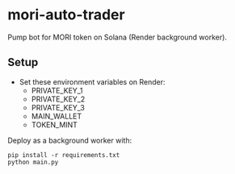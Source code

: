 # mori-auto-trader

Pump bot for MORI token on Solana (Render background worker).

## Setup

- Set these environment variables on Render:
  - PRIVATE_KEY_1
  - PRIVATE_KEY_2
  - PRIVATE_KEY_3
  - MAIN_WALLET
  - TOKEN_MINT

Deploy as a background worker with:

```
pip install -r requirements.txt
python main.py
```
